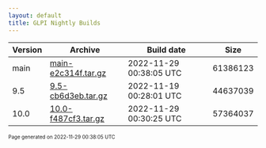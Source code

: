```yaml
---
layout: default
title: GLPI Nightly Builds
---
```


Version|Archive|Build date|Size
---|---|---|---
main|[main-e2c314f.tar.gz](main-e2c314f.tar.gz)|2022-11-29 00:38:05 UTC|61386123
9.5|[9.5-cb6d3eb.tar.gz](9.5-cb6d3eb.tar.gz)|2022-11-19 00:28:01 UTC|44637039
10.0|[10.0-f487cf3.tar.gz](10.0-f487cf3.tar.gz)|2022-11-29 00:30:25 UTC|57364037

<font size="1">Page generated on 2022-11-29 00:38:05 UTC</font>
